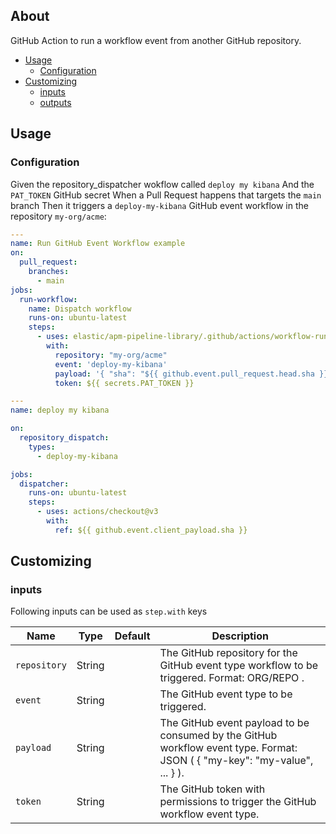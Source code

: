## About

GitHub Action to run a workflow event from another GitHub repository.

* [Usage](#usage)
  * [Configuration](#configuration)
* [Customizing](#customizing)
  * [inputs](#inputs)
  * [outputs](#outputs)

## Usage

### Configuration

Given the repository_dispatcher wokflow called `deploy my kibana`
  And the `PAT_TOKEN` GitHub secret
When a Pull Request happens that targets the `main` branch
Then it triggers a `deploy-my-kibana` GitHub event workflow in the repository `my-org/acme`:

```yaml
---
name: Run GitHub Event Workflow example
on:
  pull_request:
    branches:
      - main
jobs:
  run-workflow:
    name: Dispatch workflow
    runs-on: ubuntu-latest
    steps:
      - uses: elastic/apm-pipeline-library/.github/actions/workflow-run@current
        with:
          repository: "my-org/acme"
          event: 'deploy-my-kibana'
          payload: '{ "sha": "${{ github.event.pull_request.head.sha }}", repository: "${{ github.repository }}" }'
          token: ${{ secrets.PAT_TOKEN }}
```

```yaml
---
name: deploy my kibana

on:
  repository_dispatch:
    types:
      - deploy-my-kibana

jobs:
  dispatcher:
    runs-on: ubuntu-latest
    steps:
      - uses: actions/checkout@v3
        with:
          ref: ${{ github.event.client_payload.sha }}
```

## Customizing

### inputs

Following inputs can be used as `step.with` keys

| Name              | Type    | Default                     | Description                        |
|-------------------|---------|-----------------------------|------------------------------------|
| `repository`      | String  |                             | The GitHub repository for the GitHub event type workflow to be triggered. Format: ORG/REPO . |
| `event`           | String  |                             | The GitHub event type to be triggered. |
| `payload`         | String  |                             | The GitHub event payload to be consumed by the GitHub workflow event type. Format: JSON ( { "my-key": "my-value", ... } ). |
| `token`           | String  |                             | The GitHub token with permissions to trigger the GitHub workflow event type. |
